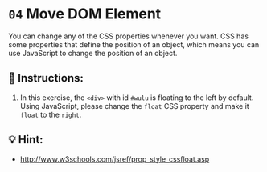 # `04` Move DOM Element

You can change any of the CSS properties whenever you want. CSS has some properties that define the position of an object, which means you can use JavaScript to change the position of an object.

## 📝 Instructions:

1. In this exercise, the `<div>` with id `#wulu` is floating to the left by default. Using JavaScript, please change the `float` CSS property and make it `float` to the `right`.

## 💡 Hint:

+ http://www.w3schools.com/jsref/prop_style_cssfloat.asp
